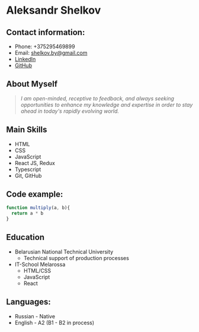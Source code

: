# Aleksandr Shelkov

## Contact information:

- Phone: +375295469899
- Email: shelkov.by@gmail.com
- [LinkedIn](https://www.linkedin.com/in/aleksandr-shelkov)
- [GitHub](https://github.com/zoytik)

## About Myself

>    _I am open-minded, receptive to feedback, and always seeking opportunities to enhance my knowledge and expertise in order to stay ahead in today's rapidly evolving world._

## Main Skills

- HTML
- CSS 
- JavaScript
- React JS, Redux
- Typescript
- Git, GitHub

## Code example:

```javascript
function multiply(a, b){
  return a * b
}
```

## Education

+ Belarusian National Technical University
    - Technical support of production processes
+ IT-School Melarossa
    - HTML/CSS
    - JavaScript
    - React

## Languages:

- Russian - Native
- English - A2 (B1 - B2 in process)

